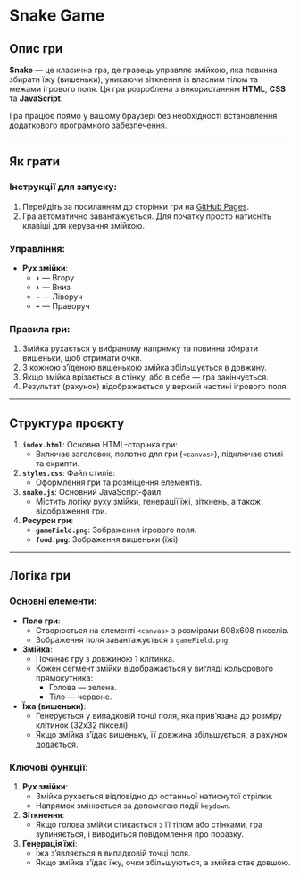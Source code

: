 # Snake Game

## Опис гри

**Snake** — це класична гра, де гравець управляє змійкою, яка повинна збирати їжу (вишеньки), уникаючи зіткнення із власним тілом та межами ігрового поля. Ця гра розроблена з використанням **HTML**, **CSS** та **JavaScript**. 

Гра працює прямо у вашому браузері без необхідності встановлення додаткового програмного забезпечення.

---

## Як грати

### Інструкції для запуску:

1. Перейдіть за посиланням до сторінки гри на [GitHub Pages](https://illyakravchuk.github.io/supergames/game_snake/index.html).  
2. Гра автоматично завантажується. Для початку просто натисніть клавіші для керування змійкою.

### Управління:

- **Рух змійки**:
  - `⬆️` — Вгору
  - `⬇️` — Вниз
  - `⬅️` — Ліворуч
  - `➡️` — Праворуч

### Правила гри:

1. Змійка рухається у вибраному напрямку та повинна збирати вишеньки, щоб отримати очки. 
2. З кожною з’їденою вишенькою змійка збільшується в довжину. 
3. Якщо змійка врізається в стінку, або в себе — гра закінчується. 
4. Результат (рахунок) відображається у верхній частині ігрового поля.

---

## Структура проєкту

1. **`index.html`**: Основна HTML-сторінка гри:
   - Включає заголовок, полотно для гри (`<canvas>`), підключає стилі та скрипти.
2. **`styles.css`**: Файл стилів:
   - Оформлення гри та розміщення елементів.
3. **`snake.js`**: Основний JavaScript-файл:
   - Містить логіку руху змійки, генерації їжі, зіткнень, а також відображення гри.
4. **Ресурси гри**:
   - **`gameField.png`**: Зображення ігрового поля.
   - **`food.png`**: Зображення вишеньки (їжі).

---

## Логіка гри

### Основні елементи:

- **Поле гри**:
  - Створюється на елементі `<canvas>` з розмірами 608x608 пікселів.
  - Зображення поля завантажується з `gameField.png`.
- **Змійка**:
  - Починає гру з довжиною 1 клітинка.
  - Кожен сегмент змійки відображається у вигляді кольорового прямокутника:
    - Голова — зелена.
    - Тіло — червоне.
- **Їжа (вишеньки)**:
  - Генерується у випадковій точці поля, яка прив’язана до розміру клітинок (32x32 пікселі).
  - Якщо змійка з’їдає вишеньку, її довжина збільшується, а рахунок додається.

### Ключові функції:

1. **Рух змійки**:
   - Змійка рухається відповідно до останньої натиснутої стрілки.
   - Напрямок змінюється за допомогою події `keydown`.
2. **Зіткнення**:
   - Якщо голова змійки стикається з її тілом або стінками, гра зупиняється, і виводиться повідомлення про поразку.
3. **Генерація їжі**:
   - Їжа з’являється в випадковій точці поля.
   - Якщо змійка з’їдає їжу, очки збільшуються, а змійка стає довшою.


